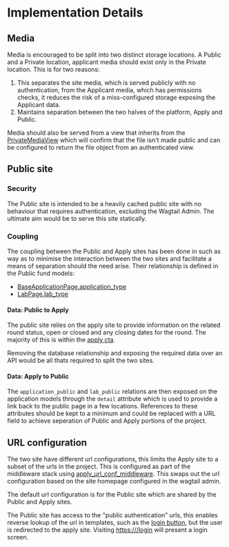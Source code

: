# Implementation Details

## Media

Media is encouraged to be split into two distinct storage locations. A Public and a Private location, applicant media should exist only in the Private location. This is for two reasons:

1. This separates the site media, which is served publicly with no authentication, from the Applicant media, which has permissions checks, it reduces the risk of a miss-configured storage exposing the Applicant data.
2. Maintains separation between the two halves of the platform, Apply and Public.

Media should also be served from a view that inherits from the [PrivateMediaView](https://github.com/HyphaApp/hypha/blob/main/hypha/apply/utils/storage.py) which will confirm that the file isn't made public and can be configured to return the file object from an authenticated view.

## Public site

### Security

The Public site is intended to be a heavily cached public site with no behaviour that requires authentication, excluding the Wagtail Admin. The ultimate aim would be to serve this site statically.

### Coupling

The coupling between the Public and Apply sites has been done in such as way as to minimise the interaction between the two sites and facilitate a means of separation should the need arise. Their relationship is defined in the Public fund models:

* [BaseApplicationPage.application\_type](https://github.com/HyphaApp/hypha/blob/main/hypha/public/funds/models.py)
* [LabPage.lab\_type](https://github.com/HyphaApp/hypha/blob/main/hypha/public/funds/models.py)

#### Data: Public to Apply

The public site relies on the apply site to provide information on the related round status, open or closed and any closing dates for the round. The majority of this is within the [apply cta](https://github.com/HyphaApp/hypha/blob/main/hypha/public/funds/templates/public_funds/includes/fund_apply_cta.html).

Removing the database relationship and exposing the required data over an API would be all thats required to split the two sites.

#### Data: Apply to Public

The `application_public` and `lab_public` relations are then exposed on the application models through the `detail` attribute which is used to provide a link back to the public page in a few locations. References to these attributes should be kept to a minimum and could be replaced with a URL field to achieve seperation of Public and Apply portions of the project.

## URL configuration

The two site have different url configurations, this limits the Apply site to a subset of the urls in the project. This is configured as part of the middleware stack using [apply\_url\_conf\_middleware](https://github.com/HyphaApp/hypha/blob/main/hypha/apply/middleware.py). This swaps out the url configuration based on the site homepage configured in the wagtail admin.

The default url configuration is for the Public site which are shared by the Public and Apply sites.

The Public site has access to the "public authentication" urls, this enables reverse lookup of the url in templates, such as the [login button](https://github.com/HyphaApp/hypha/blob/main/hypha/public/utils/templates/utils/includes/login_button.html), but the user is redirected to the apply site. Visiting [https:///login](https:///login) will present a login screen.
